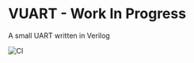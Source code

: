 # VUART - Work In Progress

A small UART written in Verilog

![CI](https://github.com/SmallRoomLabs/vuart/workflows/CI/badge.svg)

